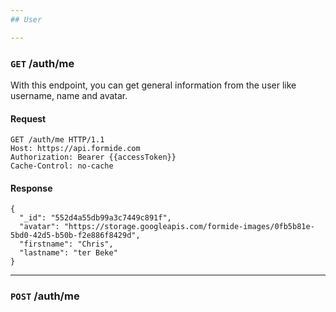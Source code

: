 ```yaml
---
## User

---
```

### `GET` /auth/me
With this endpoint, you can get general information from the user like username, name and avatar.

#### Request
```
GET /auth/me HTTP/1.1
Host: https://api.formide.com
Authorization: Bearer {{accessToken}}
Cache-Control: no-cache
```

#### Response
```
{
  "_id": "552d4a55db99a3c7449c891f",
  "avatar": "https://storage.googleapis.com/formide-images/0fb5b81e-5bd0-42d5-b50b-f2e886f8429d",
  "firstname": "Chris",
  "lastname": "ter Beke"
}
```

---
### `POST` /auth/me